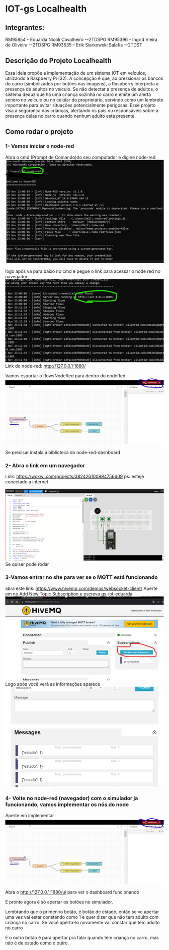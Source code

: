 # IOT-gs Localhealth

## Integrantes:
RM95854 - Eduarda Nicoli Cavalheiro --2TDSPG
RM95396 - Ingrid Vieira de Oliveira --2TDSPG
RM93535 - Erik Siarkowski Salafia --2TDST

## Descrição do Projeto Localhealth
Essa ideia propõe a implementação de um sistema IOT em veículos, utilizando a  Raspberry Pi (32). A concepção é que, ao pressionar os bancos do carro (simbolizados por botões nas imagens), a  Raspberry interpreta a presença de adultos no veículo. Se não detectar a presença de adultos, o sistema deduz que há uma criança sozinha no carro e emite um alerta sonoro no veículo ou no celular do proprietário, servindo como um lembrete importante para evitar situações potencialmente perigosas. Esse projeto visa a segurança das crianças, alertando os pais ou responsáveis sobre a presença delas no carro quando nenhum adulto está presente.

## Como rodar o projeto

### 1- Vamos iniciar o node-red
Abra o cmd (Prompt de Comando)do seu computador e digine node-red
![Alt text](nd.png)

logo após va para baixo no cmd e pegue o link para acessar o node red no navegador
![Alt text](node1.png)
Link do node-red: http://127.0.0.1:1880/

Vamos esportar o flowsNodeRed para dentro do nodeRed
![Alt text](rodar2.png)

Se precisar instala a biblioteca do node-red-dashboard

### 2- Abra o link em um navegador
Link: https://wokwi.com/projects/382426100994756609
ps: esteje conectado a internet

![Alt text](image.png)
Se quiser pode rodar 

### 3-Vamos entrar no site para ver se o MQTT está funcionando 
abra este link: https://www.hivemq.com/demos/websocket-client/
 Aperte em no Add New Topic Subscription e escreva gs-iot-eduarda
 ![Alt text](site1.png)
 Logo após você verá as informações aparece
 ![Alt text](ver.png)

 ### 4- Volte no node-red (navegador) com o simulador ja funcionando, vamos implementar os nós do node
 Aperte em implementar
 ![Alt text](rodar2-1.png)

 Abra o http://127.0.0.1:1880/ui para ver o dashboard funcionando

E pronto agora é só apertar os botões no simulador.

Lembrando que o primeniro botão, é botão de estado, então se vc apertar uma vez vai estar constando como 1 e
quer dizer que não tem adulto com criança no carro. Se você aperta-lo novamente vai constar que tem adulto no carro

E o outro botão é para apertar pra falar quando tem criança no carro, mas não é de estado como o outro.

